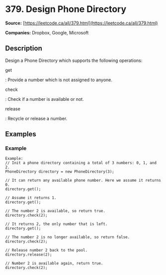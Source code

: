 # 379. Design Phone Directory

**Source:** [https://leetcode.ca/all/379.html](https://leetcode.ca/all/379.html)

**Companies:** Dropbox, Google, Microsoft

## Description

Design a Phone Directory which supports the following operations:

get

: Provide a number which is not assigned to anyone.

check

: Check if a number is available or not.

release

: Recycle or release a number.

## Examples

### Example

```
Example:
// Init a phone directory containing a total of 3 numbers: 0, 1, and 2.
PhoneDirectory directory = new PhoneDirectory(3);

// It can return any available phone number. Here we assume it returns 0.
directory.get();

// Assume it returns 1.
directory.get();

// The number 2 is available, so return true.
directory.check(2);

// It returns 2, the only number that is left.
directory.get();

// The number 2 is no longer available, so return false.
directory.check(2);

// Release number 2 back to the pool.
directory.release(2);

// Number 2 is available again, return true.
directory.check(2);
```

